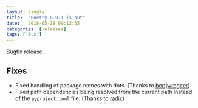 ```yaml
---
layout: single
title:  "Poetry 0.9.1 is out"
date:   2018-05-18 09:12:35
categories: [releases]
tags: ['0.x']
---
```


Bugfix release.


## Fixes

- Fixed handling of package names with dots. (Thanks to [bertjwregeer](https://github.com/bertjwregeer))
- Fixed path dependencies being resolved from the current path instead of the `pyproject.toml` file. (Thanks to [radix](https://github.com/radix))

